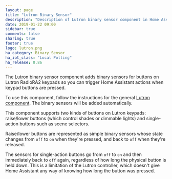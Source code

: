 ```yaml
---
layout: page
title: "Lutron Binary Sensor"
description: "Description of Lutron binary sensor component in Home Assistant."
date: 2019-01-22 09:00
sidebar: true
comments: false
sharing: true
footer: true
logo: lutron.png
ha_category: Binary Sensor
ha_iot_class: "Local Polling"
ha_release: 0.86
---
```


The Lutron binary sensor component adds binary sensors for buttons on Lutron RadioRA2 keypads so you can trigger Home Assistant actions when keypad buttons are pressed.

To use this component, follow the instructions for the general [Lutron component](/components/lutron/). The binary sensors will be added automatically.

This component supports two kinds of buttons on Lutron keypads: raise/lower buttons (which control shades or dimmable lights) and single-action buttons such as scene selectors.

Raise/lower buttons are represented as simple binary sensors whose state changes from `off` to `on` when they're pressed, and back to `off` when they're released.

The sensors for single-action buttons go from `off` to `on` and then immediately back to `off` again, regardless of how long the physical button is held down. This is a limitation of the Lutron controller, which doesn't give Home Assistant any way of knowing how long the button was pressed.
